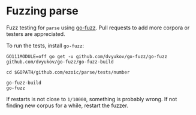 # Fuzzing parse

Fuzz testing for `parse` using [go-fuzz](https://github.com/dvyukov/go-fuzz). Pull requests to add more corpora or testers are appreciated.

To run the tests, install `go-fuzz`:

```
GO111MODULE=off go get -u github.com/dvyukov/go-fuzz/go-fuzz github.com/dvyukov/go-fuzz/go-fuzz-build

cd $GOPATH/github.com/ezoic/parse/tests/number

go-fuzz-build
go-fuzz
```

If restarts is not close to `1/10000`, something is probably wrong. If not finding new corpus for a while, restart the fuzzer.
